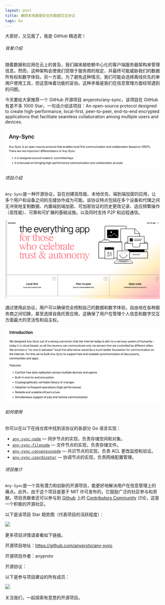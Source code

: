 ```yaml
---
layout: post
title: 兼顾本地数据安全的数据交互协议
tags: Go
---
```


大家好，又见面了，我是 GitHub 精选君！

###### 背景介绍

随着数据和应用在云上的普及，我们越来越依赖中心化的客户端服务器架构来管理信息。然而，这种架构会使我们受限于服务商的规定，并最终可能威胁我们的数据所有权和数字体验。另一方面，为了避免这种情况，我们可能会选择离线优先的单用户使用工具，但这意味着功能的妥协。这种矛盾是我们在信息管理方面经常遇到的问题。

今天要给大家推荐一个 GitHub 开源项目 anyproto/any-sync，该项目在 GitHub 有差不多 1000 Star，一句话介绍该项目：An open-source protocol designed to create high-performance, local-first, peer-to-peer, end-to-end encrypted applications that facilitate seamless collaboration among multiple users and devices.

![](https://raw.githubusercontent.com/ZhuPeng/pic/master/images/compress_image-20240330203231767.png)

###### 项目介绍

`Any-Sync`是一种开源协议，旨在创建高性能、本地优先、端到端加密的应用，让多个用户和设备之间的无缝协作成为可能。该协议特点包括在多个设备和代理之间无冲突地复制数据、内置端到端加密、可加密验证的历史更改记录、适应频繁操作（高性能）、可靠和可扩展的基础设施，以及同时支持 P2P 和远程通信。

![](https://raw.githubusercontent.com/ZhuPeng/pic/master/images/compress_image-20240330203348338.png)

通过使用此协议，用户可以确保完全控制自己的数据和数字体验，自由地在各种服务商之间切换，甚至选择自我托管应用，这确保了用户在管理个人信息和数字交互方面最大的灵活性和自主权。

![](https://raw.githubusercontent.com/ZhuPeng/pic/master/images/compress_image-20240330203325769.png)

###### 如何使用

你可以在以下在线仓库中找到该协议的各部分 Go 语言实现：

- [`any-sync-node`](https://github.com/anyproto/any-sync-node) — 同步节点的实现，负责存储空间和对象。
- [`any-sync-filenode`](https://github.com/anyproto/any-sync-filenode) — 文件节点的实现，负责存储文件。
- [`any-sync-consensusnode`](https://github.com/anyproto/any-sync-consensusnode) — 共识节点的实现，负责 ACL 更改监控和验证。
- [`any-sync-coordinator`](https://github.com/anyproto/any-sync-coordinator) — 协调节点的实现，负责网络配置管理。

###### 项目推介

`Any-Sync`是一个具有潜力和创新的开源项目，能更好地解决用户在信息管理上的痛点。此外，由于这个项目是基于 MIT 许可发布的，它鼓励广泛的社区参与和贡献。项目贡献者还可以参与到 [Github](https://github.com/anyproto) 上的 [Contributors Community](https://github.com/orgs/anyproto/discussions) 讨论，这是一个积极的开源社区。


以下是该项目 Star 趋势图（代表项目的活跃程度）：

![](https://api.star-history.com/svg?repos=anyproto/any-sync&type=Timeline)

更多项目详情请查看如下链接。

开源项目地址：https://github.com/anyproto/any-sync 

开源项目作者：anyproto

开源协议：

以下是参与项目建设的所有成员：

![](https://contrib.rocks/image?repo=anyproto/any-sync)

关注我们，一起探索有意思的开源项目。

